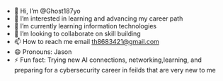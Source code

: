 - 👋 Hi, I’m @Ghost187yo
- 👀 I’m interested in learning  and advancing my career path 
- 🌱 I’m currently learning information technologies 
- 💞️ I’m looking to collaborate on skill building 
- 📫 How to reach me email th8683421@gmail.com 
- 😄 Pronouns: Jason 
- ⚡ Fun fact: Trying new AI connections, networking,learning, and preparing for a cybersecurity career in feilds that are very new to me
  

<!---
Ghost187yo/Ghost187yo is a ✨ special ✨ repository because its `README.md` (this file) appears on your GitHub profile.
You can click the Preview link to take a look at your changes.
--->
